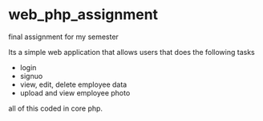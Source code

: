 # web_php_assignment
final assignment for my semester


Its a simple web application that allows users that does the following tasks
  - login
  - signuo
  - view, edit, delete employee data
  - upload and view employee photo
  
all of this coded in core php. 
